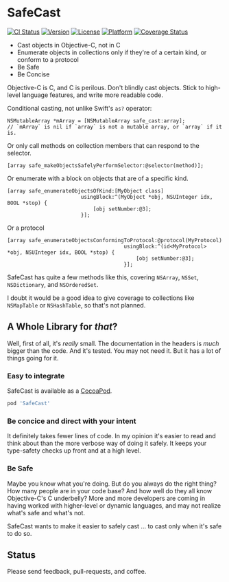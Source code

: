 # SafeCast

[![CI Status](http://img.shields.io/travis/fcanas/SafeCast.svg?style=flat)](https://travis-ci.org/fcanas/SafeCast)
[![Version](https://img.shields.io/cocoapods/v/SafeCast.svg?style=flat)](http://cocoadocs.org/docsets/SafeCast)
[![License](https://img.shields.io/cocoapods/l/SafeCast.svg?style=flat)](http://cocoadocs.org/docsets/SafeCast)
[![Platform](https://img.shields.io/cocoapods/p/SafeCast.svg?style=flat)](http://cocoadocs.org/docsets/SafeCast)
[![Coverage Status](https://coveralls.io/repos/fcanas/SafeCast/badge.svg?branch=build)](https://coveralls.io/r/fcanas/SafeCast?branch=build)

* Cast objects in Objective-C, not in C
* Enumerate objects in collections only if they're of a certain kind, or conform to a protocol
* Be Safe
* Be Concise

Objective-C is C, and C is perilous. Don't blindly cast objects. Stick to high-level language features, and write more readable code.

Conditional casting, not unlike Swift's `as?` operator:

```objc
NSMutableArray *mArray = [NSMutableArray safe_cast:array];
// `mArray` is nil if `array` is not a mutable array, or `array` if it is.
```

Or only call methods on collection members that can respond to the selector.

```objc
[array safe_makeObjectsSafelyPerformSelector:@selector(method)];
```

Or enumerate with a block on objects that are of a specific kind.

```objc
[array safe_enumerateObjectsOfKind:[MyObject class]
                        usingBlock:^(MyObject *obj, NSUInteger idx, BOOL *stop) {
                            [obj setNumber:@3];
                        }];
```

Or a protocol

```objc
[array safe_enumerateObjectsConformingToProtocol:@protocol(MyProtocol)
                                      usingBlock:^(id<MyProtocol> *obj, NSUInteger idx, BOOL *stop) {
                                          [obj setNumber:@3];
                                      }];
```

SafeCast has quite a few methods like this, covering `NSArray`, `NSSet`, `NSDictionary`, and `NSOrderedSet`.

I doubt it would be a good idea to give coverage to collections like `NSMapTable` or `NSHashTable`, so that's not planned.

## A Whole Library for _that_?

Well, first of all, it's _really_ small. The documentation in the headers is _much_ bigger than the code. And it's tested. You may not need it. But it has a lot of things going for it.

### Easy to integrate 

SafeCast is available as a [CocoaPod](http://guides.cocoapods.org/using/getting-started.html).

```ruby
pod 'SafeCast'
```

### Be concice and direct with your intent

It definitely takes fewer lines of code. In my opinion it's easier to read and think about than the more verbose way of doing it safely. It keeps your type-safety checks up front and at a high level.

### Be Safe

Maybe you know what you're doing. But do you always do the right thing? How many people are in your code base? And how well do they all know Objective-C's C underbelly? More and more developers are coming in having worked with higher-level or dynamic languages, and may not realize what's safe and what's not.

SafeCast wants to make it easier to safely cast ... to cast only when it's safe to do so.

## Status

Please send feedback, pull-requests, and coffee.
